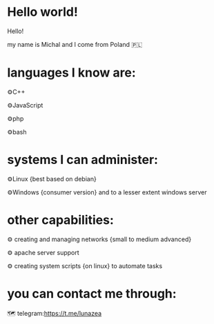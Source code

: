 <h1>Hello world!</h1>

Hello!

my name is Michal and I come from Poland 🇵🇱

<h1>languages I know are:</h1>

⚙️C++

⚙️JavaScript

⚙️php

⚙️bash

<h1>systems I can administer:</h1>

⚙️Linux {best based on debian}

⚙️Windows {consumer version} and to a lesser extent windows server

<h1>other capabilities:</h1>

⚙️ creating and managing networks {small to medium advanced}

⚙️ apache server support

⚙️ creating system scripts {on linux} to automate tasks

<h1>you can contact me through:</h1>

🗺️ telegram:https://t.me/lunazea



<!---
lunazea-git/lunazea-git is a ✨ special ✨ repository because its `README.md` (this file) appears on your GitHub profile.
You can click the Preview link to take a look at your changes.
--->
